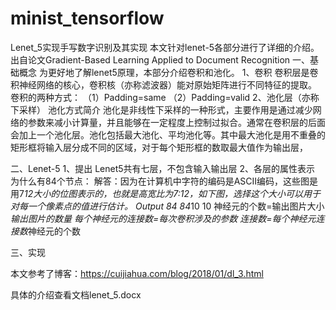 # minist_tensorflow
Lenet_5实现手写数字识别及其实现
本文针对lenet-5各部分进行了详细的介绍。出自论文Gradient-Based Learning Applied to Document Recognition
一、基础概念
为更好地了解lenet5原理，本部分介绍卷积和池化。
1、卷积
卷积层是卷积神经网络的核心，卷积核（亦称滤波器）能对原始矩阵进行不同特征的提取。
卷积的两种方式：
（1）Padding=same
（2）Padding=valid
2、池化层（亦称下采样）
池化方式简介
池化是非线性下采样的一种形式，主要作用是通过减少网络的参数来减小计算量，并且能够在一定程度上控制过拟合。通常在卷积层的后面会加上一个池化层。池化包括最大池化、平均池化等。其中最大池化是用不重叠的矩形框将输入层分成不同的区域，对于每个矩形框的数取最大值作为输出层，

二、Lenet-5
1、提出
Lenet5共有七层，不包含输入输出层
2、各层的属性表示
为什么有84个节点：
解答：因为在计算机中字符的编码是ASCII编码，这些图是用7*12大小的位图表示的，也就是高宽比为7:12，如下图，选择这个大小可以用于对每一个像素点的值进行估计。
Output	84					84*10	10
神经元的个数=输出图片大小*输出图片的数量
每个神经元的连接数=每次卷积涉及的参数
连接数=每个神经元连接数*神经元的个数

三、实现

本文参考了博客：https://cuijiahua.com/blog/2018/01/dl_3.html

具体的介绍查看文档lenet_5.docx
